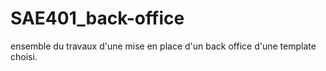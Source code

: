 # SAE401_back-office
ensemble du travaux d'une mise en place d'un back office d'une template choisi.
